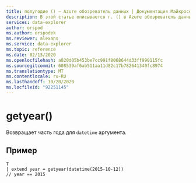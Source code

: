 ```yaml
---
title: полугодие () — Azure обозреватель данных | Документация Майкрософт
description: В этой статье описывается г. () в Azure обозреватель данных.
services: data-explorer
author: orspod
ms.author: orspodek
ms.reviewer: alexans
ms.service: data-explorer
ms.topic: reference
ms.date: 02/13/2020
ms.openlocfilehash: a820d05b453be7cc991f8068644d33ff990115fc
ms.sourcegitcommit: 608539af6ab511aa11d82c17b782641340fc8974
ms.translationtype: MT
ms.contentlocale: ru-RU
ms.lasthandoff: 10/20/2020
ms.locfileid: "92251145"
---
```

# <a name="getyear"></a>getyear()

Возвращает часть года для `datetime` аргумента.

## <a name="example"></a>Пример

```kusto
T
| extend year = getyear(datetime(2015-10-12))
// year == 2015
```